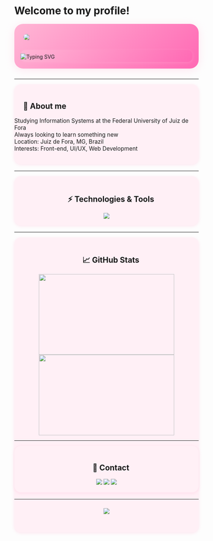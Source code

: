 # Welcome to my profile!

<div align="center" style="background: linear-gradient(135deg, #ffb6d5 0%, #ff69b4 100%); border-radius: 24px; padding: 28px 0 18px 0; margin-bottom: 28px; box-shadow: 0 4px 24px #ffb6d555;">
	<img src="https://capsule-render.vercel.app/api?type=waving&color=0:ffb6d5,100:ff69b4&height=220&section=header&text=Luiza%20Caldeira&fontSize=38&fontColor=fff&alt="animated banner" style="border-radius: 18px; max-width: 90%; display: block; margin-left: auto; margin-right: auto;"/>
    <br/>
	<div style="background:linear-gradient(135deg,#ffb6d5 0%,#ff69b4 100%);border-radius:14px;padding:10px 0 6px 0;margin:10px 0 0 0;box-shadow:0 2px 8px #ffb6d555;max-width:470px; text-align: left;">
  <img src="https://readme-typing-svg.herokuapp.com?font=Nunito&weight=600&size=24&pause=1000&color=FFC4F4&background=A8517F00&center=true&vCenter=true&width=720&height=40&lines=UI%2FUX+Enthusiast;Front-End+Dev;WEB+Development;Always+Learning;Creative+Solutions" alt="Typing SVG" />
	</div>

</div>

---

<div align="left" style="background: #fff0f6; border-radius: 18px; padding: 18px 0; margin-bottom: 18px; box-shadow: 0 2px 8px #ffb6d555; max-width: 600px; margin-left: auto; margin-right: auto;">
	<h2 style="margin-left: 24px;">&#128100; About me</h2>
	<ul style="list-style:none;padding:0;font-size:1.1em;">
		<li> Studying Information Systems at the Federal University of Juiz de Fora</li>
		<li> Always looking to learn something new</li>
		<li> Location: Juiz de Fora, MG, Brazil</li>
		<li> Interests: Front-end, UI/UX, Web Development</li>
	</ul>
</div>

---

<div align="center" style="background: #fff0f6; border-radius: 18px; padding: 18px 0; margin-bottom: 18px; box-shadow: 0 2px 8px #ffb6d555; max-width: 600px; margin-left: auto; margin-right: auto;">
	<h2 style="margin-left: 24px;">&#9889; Technologies & Tools</h2>
	<img src="https://skillicons.dev/icons?i=html,css,js,react,nextjs,git,github,vscode,cpp,php" />
</div>

---

<div align="center" style="background: #fff0f6; border-radius: 18px; padding: 18px 0; margin-bottom: 18px; box-shadow: 0 2px 8px #ffb6d555;">
		<h2 style="margin-left: 24px;">&#128200; GitHub Stats</h2>
		<table style="border:0">
			<img src="https://github-readme-stats.vercel.app/api?username=luizacaldeira&show_icons=true&theme=radical&card_width=370" width="370" height="220"/><br>
			<img src="https://github-readme-stats.vercel.app/api/top-langs/?username=luizacaldeira&layout=compact&theme=radical&card_width=370&custom_title=Most%20Used%20Languages" width="370" height="220"/>
</div>

---

<div align="center" style="background: #fff0f6; border-radius: 18px; padding: 18px 0; margin-bottom: 18px; box-shadow: 0 2px 8px #ffb6d555; max-width: 600px; margin-left: auto; margin-right: auto;">
	<h2 style="margin-left: 24px;">&#128279; Contact</h2>
	<a href="https://mail.google.com/mail/?view=cm&fs=1&to=luizaccaldeiradaniel@gmail.com"><img src="https://img.shields.io/badge/Email-ff69b4?style=for-the-badge&logo=gmail&logoColor=white"/></a>
	<a href="https://www.linkedin.com/in/luiza-caldeira/"><img src="https://img.shields.io/badge/LinkedIn-ffb6d5?style=for-the-badge&logo=linkedin&logoColor=white"/></a>
	<a href="https://github.com/luizacaldeira"><img src="https://img.shields.io/badge/GitHub-ff69b4?style=for-the-badge&logo=github&logoColor=white"/></a>
</div>

---

<div align="center" style="margin-top: 24px;">
	<img src="https://capsule-render.vercel.app/api?type=waving&color=0:ffb6d5,100:ff69b4&height=120&section=footer"/>
</div>
